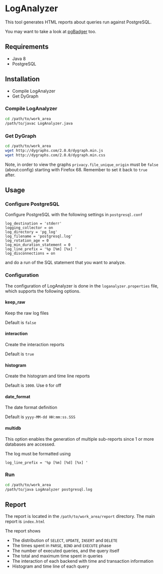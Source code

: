 # LogAnalyzer

This tool generates HTML reports about queries run against PostgreSQL.

You may want to take a look at [pgBadger](http://dalibo.github.io/pgbadger/) too.

## Requirements

* Java 8
* PostgreSQL

## Installation

* Compile LogAnalyzer
* Get DyGraph

### Compile LogAnalyzer

```bash
cd /path/to/work_area
/path/to/javac LogAnalyzer.java
```

### Get DyGraph

```bash
cd /path/to/work_area
wget http://dygraphs.com/2.0.0/dygraph.min.js
wget http://dygraphs.com/2.0.0/dygraph.min.css
```

Note, in order to view the graphs `privacy.file_unique_origin` must be `false` (about:config)
starting with Firefox 68. Remember to set it back to `true` after.

## Usage

### Configure PostgreSQL

Configure PostgreSQL with the following settings in ```postgresql.conf```

```
log_destination = 'stderr'
logging_collector = on
log_directory = 'pg_log'
log_filename = 'postgresql.log'
log_rotation_age = 0
log_min_duration_statement = 0
log_line_prefix = '%p [%m] [%x] '
log_disconnections = on
```

and do a run of the SQL statement that you want to analyze.

### Configuration

The configuration of LogAnalyzer is done in the ```loganalyzer.properties``` file, which supports the following
options.

#### keep_raw

Keep the raw log files

Default is ```false```

#### interaction

Create the interaction reports

Default is ```true```

#### histogram

Create the histogram and time line reports

Default is ```1000```. Use ```0``` for off

#### date_format

The date format definition

Default is ```yyyy-MM-dd HH:mm:ss.SSS```

#### multidb

This option enables the generation of multiple sub-reports since 1 or more databases are accessed.

The log must be formatted using

```
log_line_prefix = '%p [%m] [%d] [%x] '
```

### Run

```bash
cd /path/to/work_area
/path/to/java LogAnalyzer postgresql.log
```

## Report

The report is located in the ```/path/to/work_area/report``` directory. The main report is ```index.html```

The report shows

* The distribution of ```SELECT```, ```UPDATE```, ```INSERT``` and ```DELETE```
* The times spent in ```PARSE```, ```BIND``` and ```EXECUTE``` phase
* The number of executed queries, and the query itself
* The total and maximum time spent in queries
* The interaction of each backend with time and transaction information
* Histogram and time line of each query
